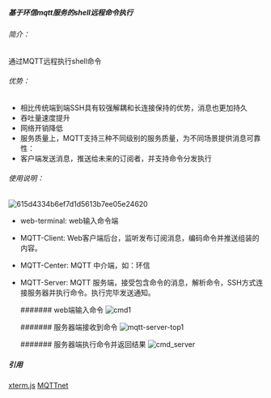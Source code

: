 ##### 基于环信mqtt服务的shell远程命令执行

###### 简介：
 通过MQTT远程执行shell命令
###### 优势：
- 相比传统端到端SSH具有较强解耦和长连接保持的优势，消息也更加持久
- 吞吐量速度提升
- 网络开销降低
- 服务质量上，MQTT支持三种不同级别的服务质量，为不同场景提供消息可靠性：
- 客户端发送消息，推送给未来的订阅者，并支持命令分发执行
###### 使用说明：
![615d4334b6ef7d1d5613b7ee05e24620](resource/D3973F7D-C5B6-488E-8DA3-750CF80C842C.png)

- web-terminal:
 web输入命令端
- MQTT-Client:
 Web客户端后台，监听发布订阅消息，编码命令并推送组装的内容。
- MQTT-Center:
 MQTT 中介端，如：环信
- MQTT-Server:
 MQTT 服务端，接受包含命令的消息，解析命令，SSH方式连接服务器并执行命令。执行完毕发送通知。
 
 
  ####### web端输入命令
 ![cmd1](resource/cmd1.png)
  
  ####### 服务器端接收到命令
 ![mqtt-server-top1](resource/mqtt-server-top1.png)

   ####### 服务器端执行命令并返回结果
 ![cmd_server](resource/cmd_server.png)
 
 ##### 引用
 [xterm.js](https://github.com/xtermjs/xterm.js)
 [MQTTnet](https://github.com/chkr1011/MQTTnet)
 


